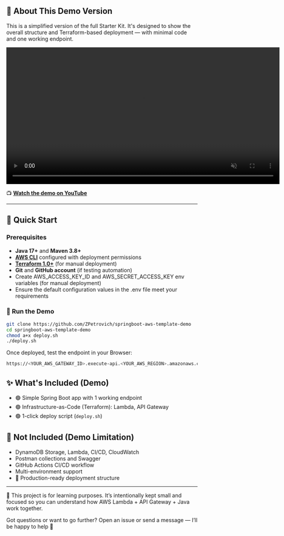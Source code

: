 ## 🔁 About This Demo Version

This is a simplified version of the full Starter Kit. It's designed to show the overall structure and Terraform-based deployment — with minimal code and one working endpoint.

<p align="center">
  <video
    src="https://github.com/user-attachments/assets/3c2aab5a-700d-4d05-85d2-d0ef06a2cc6a"
    controls
    playsinline
    muted
    width="720">
    Your browser doesn’t support embedded videos.
    <a href="https://github.com/user-attachments/assets/3c2aab5a-700d-4d05-85d2-d0ef06a2cc6a">Download video</a>.
  </video>
</p>

📺 **[Watch the demo on YouTube](https://www.youtube.com/watch?v=agKj_un5PZg)**

---

## 🚀 Quick Start

### Prerequisites

- **Java 17+** and **Maven 3.8+**
- **[AWS CLI](https://docs.aws.amazon.com/cli/latest/userguide/getting-started-install.html)** configured with deployment permissions
- **[Terraform 1.0+](https://developer.hashicorp.com/terraform/downloads)** (for manual deployment)
- **Git** and **GitHub account** (if testing automation)
- Create AWS_ACCESS_KEY_ID and AWS_SECRET_ACCESS_KEY env variables (for manual deployment)
- Ensure the default configuration values in the .env file meet your requirements

### 🧪 Run the Demo

```bash
git clone https://github.com/ZPetrovich/springboot-aws-template-demo
cd springboot-aws-template-demo
chmod a+x deploy.sh
./deploy.sh
```

Once deployed, test the endpoint in your Browser:

```bash
https://<YOUR_AWS_GATEWAY_ID>.execute-api.<YOUR_AWS_REGION>.amazonaws.com/prod/api/items/YOUR_KEYWORD
```

## ✨ What's Included (Demo)

- 🟢 Simple Spring Boot app with 1 working endpoint
- 🟢 Infrastructure-as-Code (Terraform): Lambda, API Gateway
- 🟢 1-click deploy script (`deploy.sh`)

## 🚫 Not Included (Demo Limitation)

- DynamoDB Storage, Lambda, CI/CD, CloudWatch
- Postman collections and Swagger
- GitHub Actions CI/CD workflow
- Multi-environment support
- 🧰 Production-ready deployment structure

---
📌 This project is for learning purposes.
It’s intentionally kept small and focused so you can understand how AWS Lambda + API Gateway + Java work together.

Got questions or want to go further?
Open an issue or send a message — I’ll be happy to help 🙌
